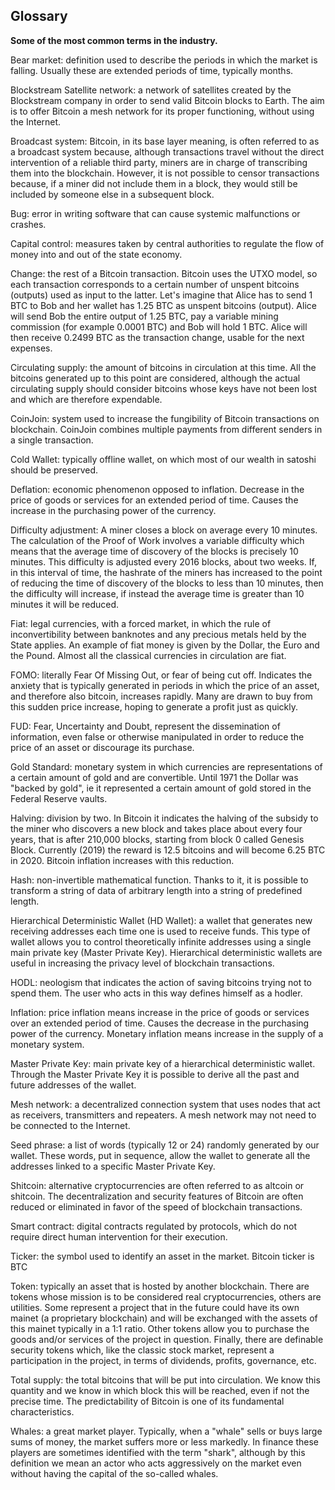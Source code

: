 ## Glossary ##

**Some of the most common terms in the industry.**


Bear market: definition used to describe the periods in which the market is falling. Usually these are extended periods of time, typically months.

Blockstream Satellite network: a network of satellites created by the Blockstream company in order to send valid Bitcoin blocks to Earth. The aim is to offer Bitcoin a mesh network for its proper functioning, without using the Internet.

Broadcast system: Bitcoin, in its base layer meaning, is often referred to as a broadcast system because, although transactions travel without the direct intervention of a reliable third party, miners are in charge of transcribing them into the blockchain. However, it is not possible to censor transactions because, if a miner did not include them in a block, they would still be included by someone else in a subsequent block.

Bug: error in writing software that can cause systemic malfunctions or crashes.

Capital control: measures taken by central authorities to regulate the flow of money into and out of the state economy.

Change: the rest of a Bitcoin transaction. Bitcoin uses the UTXO model, so each transaction corresponds to a certain number of unspent bitcoins (outputs) used as input to the latter.
 Let&#39;s imagine that Alice has to send 1 BTC to Bob and her wallet has 1.25 BTC as unspent bitcoins (output). Alice will send Bob the entire output of 1.25 BTC, pay a variable mining commission (for example 0.0001 BTC) and Bob will hold 1 BTC. Alice will then receive 0.2499 BTC as the transaction change, usable for the next expenses.

Circulating supply: the amount of bitcoins in circulation at this time. All the bitcoins generated up to this point are considered, although the actual circulating supply should consider bitcoins whose keys have not been lost and which are therefore expendable.

CoinJoin: system used to increase the fungibility of Bitcoin transactions on blockchain. CoinJoin combines multiple payments from different senders in a single transaction.

Cold Wallet: typically offline wallet, on which most of our wealth in satoshi should be preserved.

Deflation: economic phenomenon opposed to inflation. Decrease in the price of goods or services for an extended period of time. Causes the increase in the purchasing power of the currency.

Difficulty adjustment: A miner closes a block on average every 10 minutes. The calculation of the Proof of Work involves a variable difficulty which means that the average time of discovery of the blocks is precisely 10 minutes. This difficulty is adjusted every 2016 blocks, about two weeks.
 If, in this interval of time, the hashrate of the miners has increased to the point of reducing the time of discovery of the blocks to less than 10 minutes, then the difficulty will increase, if instead the average time is greater than 10 minutes it will be reduced.

Fiat: legal currencies, with a forced market, in which the rule of inconvertibility between banknotes and any precious metals held by the State applies. An example of fiat money is given by the Dollar, the Euro and the Pound. Almost all the classical currencies in circulation are fiat.

FOMO: literally Fear Of Missing Out, or fear of being cut off. Indicates the anxiety that is typically generated in periods in which the price of an asset, and therefore also bitcoin, increases rapidly. Many are drawn to buy from this sudden price increase, hoping to generate a profit just as quickly.

FUD: Fear, Uncertainty and Doubt, represent the dissemination of information, even false or otherwise manipulated in order to reduce the price of an asset or discourage its purchase.

Gold Standard: monetary system in which currencies are representations of a certain amount of gold and are convertible. Until 1971 the Dollar was &quot;backed by gold&quot;, ie it represented a certain amount of gold stored in the Federal Reserve vaults.

Halving: division by two. In Bitcoin it indicates the halving of the subsidy to the miner who discovers a new block and takes place about every four years, that is after 210,000 blocks, starting from block 0 called Genesis Block. Currently (2019) the reward is 12.5 bitcoins and will become 6.25 BTC in 2020. Bitcoin inflation increases with this reduction.

Hash: non-invertible mathematical function. Thanks to it, it is possible to transform a string of data of arbitrary length into a string of predefined length.

Hierarchical Deterministic Wallet (HD Wallet): a wallet that generates new receiving addresses each time one is used to receive funds. This type of wallet allows you to control theoretically infinite addresses using a single main private key (Master Private Key). Hierarchical deterministic wallets are useful in increasing the privacy level of blockchain transactions.

HODL: neologism that indicates the action of saving bitcoins trying not to spend them. The user who acts in this way defines himself as a hodler.

Inflation: price inflation means increase in the price of goods or services over an extended period of time. Causes the decrease in the purchasing power of the currency. Monetary inflation means increase in the supply of a monetary system.

Master Private Key: main private key of a hierarchical deterministic wallet. Through the Master Private Key it is possible to derive all the past and future addresses of the wallet.

Mesh network: a decentralized connection system that uses nodes that act as receivers, transmitters and repeaters. A mesh network may not need to be connected to the Internet.

Seed phrase: a list of words (typically 12 or 24) randomly generated by our wallet. These words, put in sequence, allow the wallet to generate all the addresses linked to a specific Master Private Key.

Shitcoin: alternative cryptocurrencies are often referred to as altcoin or shitcoin. The decentralization and security features of Bitcoin are often reduced or eliminated in favor of the speed of blockchain transactions.

Smart contract: digital contracts regulated by protocols, which do not require direct human intervention for their execution.

Ticker: the symbol used to identify an asset in the market. Bitcoin ticker is BTC

Token: typically an asset that is hosted by another blockchain.
 There are tokens whose mission is to be considered real cryptocurrencies, others are utilities. Some represent a project that in the future could have its own mainet (a proprietary blockchain) and will be exchanged with the assets of this mainet typically in a 1:1 ratio. Other tokens allow you to purchase the goods and/or services of the project in question. Finally, there are definable security tokens which, like the classic stock market, represent a participation in the project, in terms of dividends, profits, governance, etc.

Total supply: the total bitcoins that will be put into circulation. We know this quantity and we know in which block this will be reached, even if not the precise time. The predictability of Bitcoin is one of its fundamental characteristics.

Whales: a great market player. Typically, when a &quot;whale&quot; sells or buys large sums of money, the market suffers more or less markedly. In finance these players are sometimes identified with the term &quot;shark&quot;, although by this definition we mean an actor who acts aggressively on the market even without having the capital of the so-called whales.

